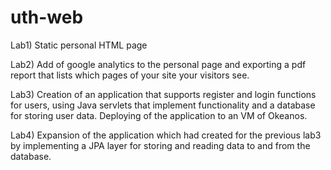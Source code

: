 # uth-web
Lab1)  Static personal HTML page

Lab2)  Add of google analytics to the personal page and exporting a pdf report that lists which pages of your site your visitors see.

Lab3)  Creation of an application that supports register and login functions for users,
       using Java servlets that implement functionality and a database for storing user data.
       Deploying of the application to an VM of Okeanos.
       
Lab4)  Expansion of the application which had created for the previous lab3 by implementing a JPA layer for storing and reading data 
       to and from the database.
